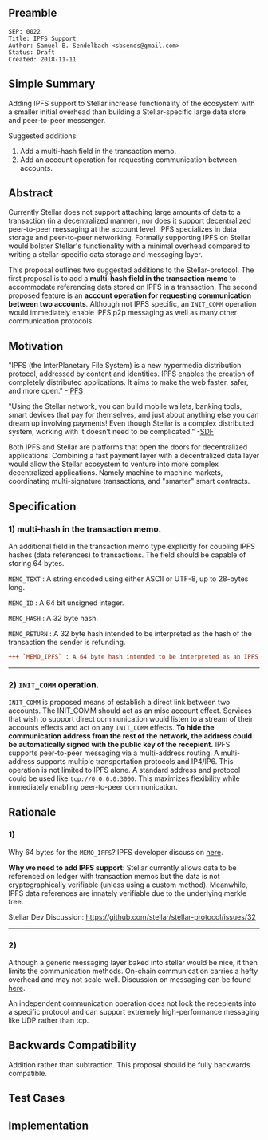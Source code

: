 ## Preamble

```
SEP: 0022
Title: IPFS Support
Author: Samuel B. Sendelbach <sbsends@gmail.com>
Status: Draft
Created: 2018-11-11
```

## Simple Summary

Adding IPFS support to Stellar increase functionality of the ecosystem with a
smaller initial overhead than building a Stellar-specific large data store and
peer-to-peer messenger.

Suggested additions:

1. Add a multi-hash field in the transaction memo.
2. Add an account operation for requesting communication between accounts.

## Abstract

Currently Stellar does not support attaching large amounts of data to a
transaction (in a decentralized manner), nor does it support decentralized
peer-to-peer messaging at the account level. IPFS specializes in data storage
and peer-to-peer networking. Formally supporting IPFS on Stellar would bolster
Stellar's functionality with a minimal overhead compared to writing a
stellar-specific data storage and messaging layer.

This proposal outlines two suggested additions to the Stellar-protocol. The
first proposal is to add a **multi-hash field in the transaction memo** to
accommodate referencing data stored on IPFS in a transaction. The second
proposed feature is an **account operation for requesting communication between
two accounts**. Although not IPFS specific, an `INIT_COMM` operation would
immediately enable IPFS p2p messaging as well as many other communication
protocols.

## Motivation

"IPFS (the InterPlanetary File System) is a new hypermedia distribution
protocol, addressed by content and identities. IPFS enables the creation of
completely distributed applications. It aims to make the web faster, safer, and
more open." -[IPFS](https://github.com/ipfs/ipfs#overview)

"Using the Stellar network, you can build mobile wallets, banking tools, smart
devices that pay for themselves, and just about anything else you can dream up
involving payments! Even though Stellar is a complex distributed system,
working with it doesn’t need to be
complicated." -[SDF](https://www.stellar.org/developers/guides/get-started/)

Both IPFS and Stellar are platforms that open the doors for decentralized
applications. Combining a fast payment layer with a decentralized data layer
would allow the Stellar ecosystem to venture into more complex decentralized
applications. Namely machine to machine markets, coordinating multi-signature
transactions, and "smarter" smart contracts.

## Specification

### 1) multi-hash in the transaction memo.

An additional field in the transaction memo type explicitly for coupling IPFS
hashes (data references) to transactions. The field should be capable of
storing 64 bytes.

`MEMO_TEXT` : A string encoded using either ASCII or UTF-8, up to 28-bytes
long.

`MEMO_ID` : A 64 bit unsigned integer.

`MEMO_HASH` : A 32 byte hash.

`MEMO_RETURN` : A 32 byte hash intended to be interpreted as the hash of the
transaction the sender is refunding.

```diff
+++ `MEMO_IPFS` : A 64 byte hash intended to be interpreted as an IPFS multihash.
```

---

### 2) `INIT_COMM` operation.

`INIT_COMM` is proposed means of establish a direct link between two accounts.
The INIT_COMM should act as an misc account effect. Services that wish to
support direct communication would listen to a stream of their accounts effects
and act on any `INIT_COMM` effects. **To hide the communication address from
the rest of the network, the address could be automatically signed with the
public key of the recepient.** IPFS supports peer-to-peer messaging via a
multi-address routing. A multi-address supports multiple transportation
protocols and IP4/IP6. This operation is not limited to IPFS alone. A standard
address and protocol could be used like `tcp://0.0.0.0:3000`. This maximizes
flexibility while immediately enabling peer-to-peer communication.

## Rationale

### 1)

Why 64 bytes for the `MEMO_IPFS`? IPFS developer discussion [here][1].

**Why we need to add IPFS support**: Stellar currently allows data to be
referenced on ledger with transaction memos but the data is not
cryptographically verifiable (unless using a custom method). Meanwhile, IPFS
data references are innately verifiable due to the underlying merkle tree.

Stellar Dev Discussion: https://github.com/stellar/stellar-protocol/issues/32

---

### 2)

Although a generic messaging layer baked into stellar would be nice, it then
limits the communication methods. On-chain communication carries a hefty
overhead and may not scale-well. Discussion on messaging can be found
[here][2].

An independent communication operation does not lock the recepients into a
specific protocol and can support extremely high-performance messaging like UDP
rather than tcp.

## Backwards Compatibility

Addition rather than subtraction. This proposal should be fully backwards
compatible.

## Test Cases

<TODO>

## Implementation

<TODO>

[1]: https://github.com/ipld/cid/issues/21
[2]: https://github.com/stellar/stellar-protocol/issues/143

